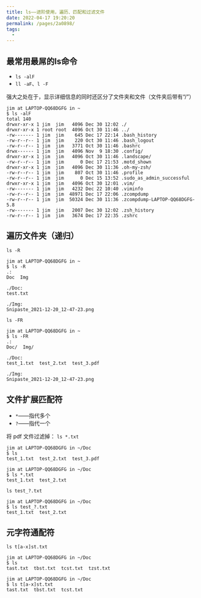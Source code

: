 ```yaml
---
title: ls——进阶使用，遍历、匹配和过滤文件
date: 2022-04-17 19:20:20
permalink: /pages/2a0898/
tags:
  - 
---
```

## 最常用最屌的ls命令
- `ls -alF`
- `ll -aF`、`l -F`

强大之处在于，显示详细信息的同时还区分了文件夹和文件（文件夹后带有“/”）
```shell
jim at LAPTOP-QQ68DGFG in ~
$ ls -alF
total 140
drwxr-xr-x 1 jim  jim   4096 Dec 30 12:02 ./
drwxr-xr-x 1 root root  4096 Oct 30 11:46 ../
-rw------- 1 jim  jim    645 Dec 17 22:14 .bash_history
-rw-r--r-- 1 jim  jim    220 Oct 30 11:46 .bash_logout
-rw-r--r-- 1 jim  jim   3771 Oct 30 11:46 .bashrc
drwx------ 1 jim  jim   4096 Nov  9 18:30 .config/
drwxr-xr-x 1 jim  jim   4096 Oct 30 11:46 .landscape/
-rw-r--r-- 1 jim  jim      0 Dec 17 21:53 .motd_shown
drwxr-xr-x 1 jim  jim   4096 Dec 30 11:36 .oh-my-zsh/
-rw-r--r-- 1 jim  jim    807 Oct 30 11:46 .profile
-rw-r--r-- 1 jim  jim      0 Dec 15 13:52 .sudo_as_admin_successful
drwxr-xr-x 1 jim  jim   4096 Oct 30 12:01 .vim/
-rw------- 1 jim  jim   4232 Dec 22 10:40 .viminfo
-rw-r--r-- 1 jim  jim  48971 Dec 17 22:06 .zcompdump
-rw-r--r-- 1 jim  jim  50324 Dec 30 11:36 .zcompdump-LAPTOP-QQ68DGFG-5.8
-rw------- 1 jim  jim   2007 Dec 30 12:02 .zsh_history
-rw-r--r-- 1 jim  jim   3674 Dec 17 22:35 .zshrc
```
## 遍历文件夹（递归）
`ls -R`
```shell
jim at LAPTOP-QQ68DGFG in ~
$ ls -R
.:
Doc  Img

./Doc:
test.txt

./Img:
Snipaste_2021-12-20_12-47-23.png
```
`ls -FR`
```shell
jim at LAPTOP-QQ68DGFG in ~
$ ls -FR
.:
Doc/  Img/

./Doc:
test_1.txt  test_2.txt  test_3.pdf

./Img:
Snipaste_2021-12-20_12-47-23.png
```
## 文件扩展匹配符

- `*`——指代多个
- `?`——指代一个

将 pdf 文件过滤掉：
`ls *.txt`
```shell
jim at LAPTOP-QQ68DGFG in ~/Doc
$ ls
test_1.txt  test_2.txt  test_3.pdf

jim at LAPTOP-QQ68DGFG in ~/Doc
$ ls *.txt
test_1.txt  test_2.txt
```
`ls test_?.txt`
```shell
jim at LAPTOP-QQ68DGFG in ~/Doc
$ ls test_?.txt
test_1.txt  test_2.txt
```
## 元字符通配符
`ls t[a-x]st.txt`
```shell
jim at LAPTOP-QQ68DGFG in ~/Doc
$ ls
tast.txt  tbst.txt  tcst.txt  tzst.txt

jim at LAPTOP-QQ68DGFG in ~/Doc
$ ls t[a-x]st.txt
tast.txt  tbst.txt  tcst.txt
```
